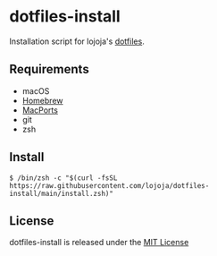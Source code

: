 # dotfiles-install

Installation script for lojoja's [dotfiles](https://github.com/lojoja/dotfiles).


## Requirements
- macOS
- [Homebrew](https://brew.sh)
- [MacPorts](https://macports.org)
- git
- zsh


## Install
```
$ /bin/zsh -c "$(curl -fsSL https://raw.githubusercontent.com/lojoja/dotfiles-install/main/install.zsh)"
```


## License
dotfiles-install is released under the [MIT License](./LICENSE)
